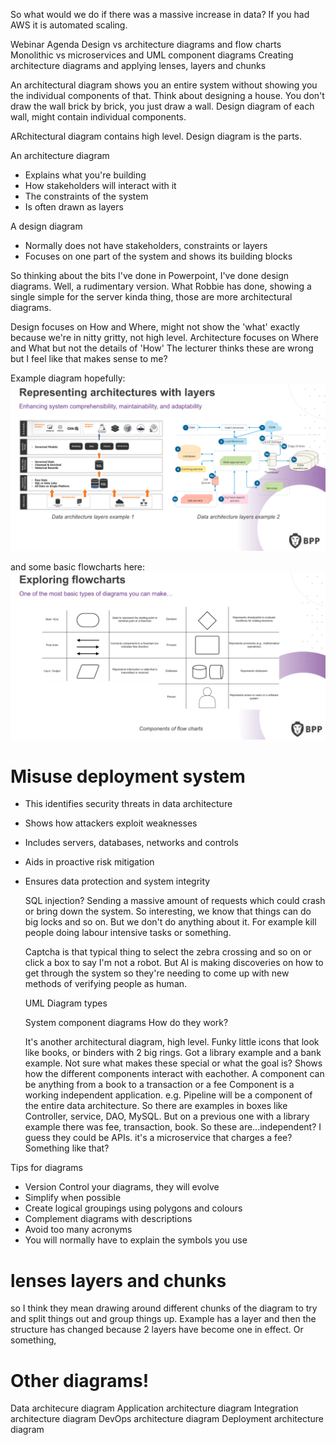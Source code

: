 
So what would we do if there was a massive increase in data?
If you had AWS it is automated scaling.

Webinar Agenda
Design vs architecture diagrams and flow charts
Monolithic vs microservices and UML component diagrams
Creating architecture diagrams and applying lenses, layers and chunks

An architectural diagram shows you an entire system without showing you the individual components of that.
Think about designing a house. You don't draw the wall brick by brick, you just draw a wall.
Design diagram of each wall, might contain individual components.

ARchitectural diagram contains high level. Design diagram is the parts.

An architecture diagram
- Explains what you're building
- How stakeholders will interact with it
- The constraints of the system
- Is often drawn as layers

A design diagram
- Normally does not have stakeholders, constraints or layers
- Focuses on one part of the system and shows its building blocks

So thinking about the bits I've done in Powerpoint, I've done design diagrams. Well, a rudimentary version.
What Robbie has done, showing a single simple for the server kinda thing, those are more architectural diagrams.

Design focuses on How and Where, might not show the 'what' exactly because we're in nitty gritty, not high level.
Architecture focuses on Where and What but not the details of 'How'
The lecturer thinks these are wrong but I feel like that makes sense to me?

Example diagram hopefully:
![Architecture Diagram](https://raw.githubusercontent.com/Prumita/Learning-Journal/main/1.4.ArchitectureDiagram.png)

and some basic flowcharts here:
![Flowchart icons Diagram](https://github.com/Prumita/Learning-Journal/blob/main/Screenshots/1.4.Flowchart_Symbols.png)


# Misuse deployment system
- This identifies security threats in data architecture
- Shows how attackers exploit weaknesses
- Includes servers, databases, networks and controls
- Aids in proactive risk mitigation
- Ensures data protection and system integrity

  SQL injection? Sending a massive amount of requests which could crash or bring down the system. So interesting, we know that things can do big locks and so on. But we don't do anything about it. For example kill people doing labour intensive tasks or something.

  Captcha is that typical thing to select the zebra crossing and so on or click a box to say I'm not a robot. But AI is making discoveries on how to get through the system so they're needing to come up with new methods of verifying people as human.


  UML Diagram types

  System component diagrams
  How do they work?

  It's another architectural diagram, high level.
  Funky little icons that look like books, or binders with 2 big rings.
  Got a library example and a bank example.
  Not sure what makes these special or what the goal is?
  Shows how the different components interact with eachother. A component can be anything from a book to a transaction or a fee
Component is a working independent application.
e.g. Pipeline will be a component of the entire data architecture.
So there are examples in boxes like Controller, service, DAO, MySQL. But on a previous one with a library example there was fee, transaction, book. So these are...independent? I guess they could be APIs. it's a microservice that charges a fee? Something like that?

Tips for diagrams
- Version Control your diagrams, they will evolve
- Simplify when possible
- Create logical groupings using polygons and colours
- Complement diagrams with descriptions
- Avoid too many acronyms
- You will normally have to explain the symbols you use

# lenses layers and chunks
so I think they mean drawing around different chunks of the diagram to try and split things out and group things up.
Example has a layer and then the structure has changed because 2 layers have become one in effect. Or something,

# Other diagrams!
Data architecure diagram
Application architecture diagram
Integration architecture diagram
DevOps architecture diagram
Deployment architecture diagram


